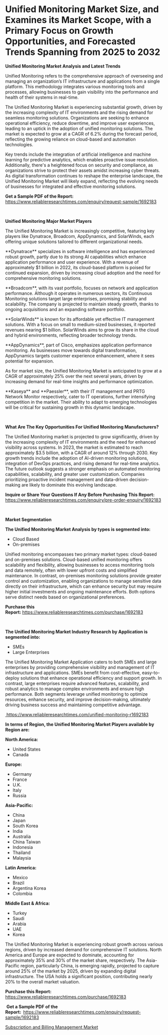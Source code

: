 <p><h1>Unified Monitoring Market Size, and Examines its Market Scope, with a Primary Focus on Growth Opportunities, and Forecasted Trends Spanning from 2025 to 2032</h1></p><p><strong>Unified Monitoring Market Analysis and Latest Trends</strong></p>
<p><p>Unified Monitoring refers to the comprehensive approach of overseeing and managing an organization’s IT infrastructure and applications from a single platform. This methodology integrates various monitoring tools and processes, allowing businesses to gain visibility into the performance and health of their systems in real-time. </p><p>The Unified Monitoring Market is experiencing substantial growth, driven by the increasing complexity of IT environments and the rising demand for seamless monitoring solutions. Organizations are seeking to enhance operational efficiency, reduce downtime, and improve user experiences, leading to an uptick in the adoption of unified monitoring solutions. The market is expected to grow at a CAGR of 6.2% during the forecast period, reflecting the growing reliance on cloud-based and automation technologies.</p><p>Key trends include the integration of artificial intelligence and machine learning for predictive analytics, which enables proactive issue resolution. Additionally, there's a heightened focus on security and compliance, as organizations strive to protect their assets amidst increasing cyber threats. As digital transformation continues to reshape the enterprise landscape, the Unified Monitoring Market will likely expand, reflecting the evolving needs of businesses for integrated and effective monitoring solutions.</p></p>
<p><strong>Get a Sample PDF of the Report:&nbsp;</strong> <a href="https://www.reliableresearchtimes.com/enquiry/request-sample/1692183?utm_campaign=2179&utm_medium=2&utm_source=Github&utm_content=ia&utm_term=15022025&utm_id=unified-monitoring">https://www.reliableresearchtimes.com/enquiry/request-sample/1692183</a></p>
<p>&nbsp;</p>
<p><strong>Unified Monitoring Major Market Players</strong></p>
<p><p>The Unified Monitoring Market is increasingly competitive, featuring key players like Dynatrace, Broadcom, AppDynamics, and SolarWinds, each offering unique solutions tailored to different organizational needs.</p><p>**Dynatrace** specializes in software intelligence and has experienced robust growth, partly due to its strong AI capabilities which enhance application performance and user experience. With a revenue of approximately $1 billion in 2022, its cloud-based platform is poised for continued expansion, driven by increasing cloud adoption and the need for comprehensive monitoring solutions.</p><p>**Broadcom**, with its vast portfolio, focuses on network and application performance. Although it operates in numerous sectors, its Continuous Monitoring solutions target large enterprises, promising stability and scalability. The company is projected to maintain steady growth, thanks to ongoing acquisitions and an expanding software portfolio.</p><p>**SolarWinds** is known for its affordable yet effective IT management solutions. With a focus on small to medium-sized businesses, it reported revenues nearing $1 billion. SolarWinds aims to grow its share in the cloud and hybrid environments, reflecting broader technology trends.</p><p>**AppDynamics**, part of Cisco, emphasizes application performance monitoring. As businesses move towards digital transformation, AppDynamics targets customer experience enhancement, where it sees potential for expansion. </p><p>As for market size, the Unified Monitoring Market is anticipated to grow at a CAGR of approximately 25% over the next several years, driven by increasing demand for real-time insights and performance optimization.</p><p>**Kaseya** and **Paessler**, with their IT management and PRTG Network Monitor respectively, cater to IT operations, further intensifying competition in the market. Their ability to adapt to emerging technologies will be critical for sustaining growth in this dynamic landscape.</p></p>
<p>&nbsp;</p>
<p><strong>What Are The Key Opportunities For Unified Monitoring Manufacturers?</strong></p>
<p><p>The Unified Monitoring market is projected to grow significantly, driven by the increasing complexity of IT environments and the need for enhanced visibility across systems. In 2023, the market is estimated to reach approximately $3.5 billion, with a CAGR of around 12% through 2030. Key growth trends include the adoption of AI-driven monitoring solutions, integration of DevOps practices, and rising demand for real-time analytics. The future outlook suggests a stronger emphasis on automated monitoring capabilities, scalability, and greater user customization. Companies prioritizing proactive incident management and data-driven decision-making are likely to dominate this evolving landscape.</p></p>
<p><strong>Inquire or Share Your Questions If Any Before Purchasing This Report:</strong> <a href="https://www.reliableresearchtimes.com/enquiry/pre-order-enquiry/1692183?utm_campaign=2179&utm_medium=2&utm_source=Github&utm_content=ia&utm_term=15022025&utm_id=unified-monitoring">https://www.reliableresearchtimes.com/enquiry/pre-order-enquiry/1692183</a></p>
<p>&nbsp;</p>
<p><strong>Market Segmentation</strong></p>
<p><strong>The Unified Monitoring Market Analysis by types is segmented into:</strong></p>
<p><ul><li>Cloud Based</li><li>On-premises</li></ul></p>
<p><p>Unified monitoring encompasses two primary market types: cloud-based and on-premises solutions. Cloud-based unified monitoring offers scalability and flexibility, allowing businesses to access monitoring tools and data remotely, often with lower upfront costs and simplified maintenance. In contrast, on-premises monitoring solutions provide greater control and customization, enabling organizations to manage sensitive data directly on their infrastructure, which can enhance security but may require higher initial investments and ongoing maintenance efforts. Both options serve distinct needs based on organizational preferences.</p></p>
<p><strong>Purchase this Report:&nbsp;</strong><a href="https://www.reliableresearchtimes.com/purchase/1692183?utm_campaign=2179&utm_medium=2&utm_source=Github&utm_content=ia&utm_term=15022025&utm_id=unified-monitoring">https://www.reliableresearchtimes.com/purchase/1692183</a></p>
<p>&nbsp;</p>
<p><strong>The Unified Monitoring Market Industry Research by Application is segmented into:</strong></p>
<p><ul><li>SMEs</li><li>Large Enterprises</li></ul></p>
<p><p>The Unified Monitoring Market Application caters to both SMEs and large enterprises by providing comprehensive visibility and management of IT infrastructure and applications. SMEs benefit from cost-effective, easy-to-deploy solutions that enhance operational efficiency and support growth. In contrast, large enterprises require advanced features, scalability, and robust analytics to manage complex environments and ensure high performance. Both segments leverage unified monitoring to optimize resources, enhance security, and improve decision-making, ultimately driving business success and maintaining competitive advantage.</p></p>
<p><a href="https://www.reliableresearchtimes.com/unified-monitoring-r1692183?utm_campaign=2179&utm_medium=2&utm_source=Github&utm_content=ia&utm_term=15022025&utm_id=unified-monitoring">&nbsp;https://www.reliableresearchtimes.com/unified-monitoring-r1692183</a></p>
<p><strong>In terms of Region, the Unified Monitoring Market Players available by Region are:</strong></p>
<p>
    <p> <strong> North America: </strong>
        <ul>
            <li>United States</li>
            <li>Canada</li>
        </ul>
        </p> 
    <p> <strong> Europe: </strong>
        <ul>
            <li>Germany</li>
            <li>France</li>
            <li>U.K.</li>
            <li>Italy</li>
            <li>Russia</li>
        </ul>
        </p> 
    <p> <strong> Asia-Pacific: </strong>
        <ul>
            <li>China</li>
            <li>Japan</li>
            <li>South Korea</li>
            <li>India</li>
            <li>Australia</li>
            <li>China Taiwan</li>
            <li>Indonesia</li>
            <li>Thailand</li>
            <li>Malaysia</li>
        </ul>
        </p> 
    <p> <strong> Latin America: </strong>
        <ul>
            <li>Mexico</li>
            <li>Brazil</li>
            <li>Argentina Korea</li>
            <li>Colombia</li>
        </ul>
        </p> 
    <p> <strong> Middle East & Africa: </strong>
        <ul>
            <li>Turkey</li>
            <li>Saudi</li>
            <li>Arabia</li>
            <li>UAE</li>
            <li>Korea</li>
        </ul>
    </p>
    </p>
<p><p>The Unified Monitoring Market is experiencing robust growth across various regions, driven by increased demand for comprehensive IT solutions. North America and Europe are expected to dominate, accounting for approximately 35% and 30% of the market share, respectively. The Asia-Pacific region, particularly China, is emerging rapidly, projected to capture around 25% of the market by 2025, driven by expanding digital infrastructure. The USA holds a significant position, contributing nearly 20% to the overall market valuation.</p></p>
<p><strong>Purchase this Report: </strong><a href="https://www.reliableresearchtimes.com/purchase/1692183?utm_campaign=2179&utm_medium=2&utm_source=Github&utm_content=ia&utm_term=15022025&utm_id=unified-monitoring">https://www.reliableresearchtimes.com/purchase/1692183</a></p>
<p>&nbsp;<strong>Get a Sample PDF of the Report:&nbsp;&nbsp;</strong><a href="https://www.reliableresearchtimes.com/enquiry/request-sample/1692183?utm_campaign=2179&utm_medium=2&utm_source=Github&utm_content=ia&utm_term=15022025&utm_id=unified-monitoring">https://www.reliableresearchtimes.com/enquiry/request-sample/1692183</a></p>
<p><strong></strong></p>
<p><p><a href="https://github.com/gerdabatiskzv9/Market-Research-Report-List-1/blob/main/subscription-and-billing-management-market.md?utm_campaign=2179&utm_medium=2&utm_source=Github&utm_content=ia&utm_term=15022025&utm_id=unified-monitoring">Subscription and Billing Management Market</a></p></p>